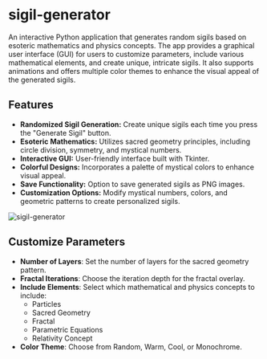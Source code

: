 # sigil-generator

An interactive Python application that generates random sigils based on esoteric mathematics and physics concepts. The app provides a graphical user interface (GUI) for users to customize parameters, include various mathematical elements, and create unique, intricate sigils. It also supports animations and offers multiple color themes to enhance the visual appeal of the generated sigils.

## Features

- **Randomized Sigil Generation:** Create unique sigils each time you press the "Generate Sigil" button.
- **Esoteric Mathematics:** Utilizes sacred geometry principles, including circle division, symmetry, and mystical numbers.
- **Interactive GUI:** User-friendly interface built with Tkinter.
- **Colorful Designs:** Incorporates a palette of mystical colors to enhance visual appeal.
- **Save Functionality:** Option to save generated sigils as PNG images.
- **Customization Options:** Modify mystical numbers, colors, and geometric patterns to create personalized sigils.

![sigil-generator](https://github.com/user-attachments/assets/3264968d-76d6-41e8-bb1b-680c8abd60c2)

## Customize Parameters

- **Number of Layers**: Set the number of layers for the sacred geometry pattern.
- **Fractal Iterations**: Choose the iteration depth for the fractal overlay.
- **Include Elements**: Select which mathematical and physics concepts to include:
  - Particles
  - Sacred Geometry
  - Fractal
  - Parametric Equations
  - Relativity Concept
- **Color Theme**: Choose from Random, Warm, Cool, or Monochrome.
